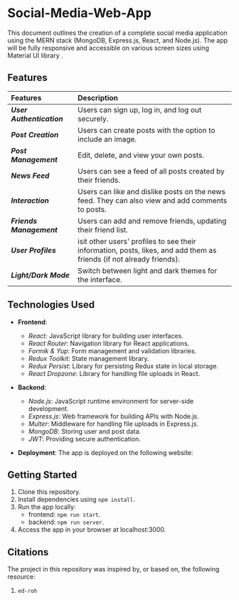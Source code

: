 # Social-Media-Web-App

This document outlines the creation of a complete social media application using the MERN stack (MongoDB, Express.js, React, and Node.js). The app will be fully responsive and accessible on various screen sizes using Material UI library .

## Features

| Features | Description | 
|:------------------|:----------|
| ***User Authentication*** | Users can sign up, log in, and log out securely.|
| ***Post Creation*** | Users can create posts with the option to include an image.|
| ***Post Management*** |Edit, delete, and view your own posts.|
| ***News Feed*** |Users can see a feed of all posts created by their friends.|
| ***Interaction*** |Users can like and dislike posts on the news feed. They can also view and add comments to posts.|
| ***Friends Management*** |Users can add and remove friends, updating their friend list.|
| ***User Profiles*** |isit other users' profiles to see their information, posts, likes, and add them as friends (if not already friends).|
| ***Light/Dark Mode*** |Switch between light and dark themes for the interface.|

## Technologies Used
- **Frontend**: 
    - *React*: JavaScript library for building user interfaces.
    - *React Router*: Navigation library for React applications.
    - *Formik & Yup*: Form management and validation libraries.
    - *Redux Toolkit*: State management library.
    - *Redux Persist*: Library for persisting Redux state in local storage.
    - *React Dropzone*: Library for handling file uploads in React.
- **Backend**: 
    - *Node.js*: JavaScript runtime environment for server-side development.
    - *Express.js*: Web framework for building APIs with Node.js.
    - *Multer*: Middleware for handling file uploads in Express.js.
    - *MongoDB*: Storing user and post data.
    - *JWT*: Providing secure authentication.

- **Deployment**: The app is deployed on the following website: 

## Getting Started
1. Clone this repository.
2. Install dependencies using `npm install`.
3. Run the app locally:
    - frontend: `npm run start`.
    - backend: `npm run server`.
4. Access the app in your browser at localhost:3000.

## Citations

The project in this repository was inspired by, or based on, the following resource:

1. `ed-roh`
